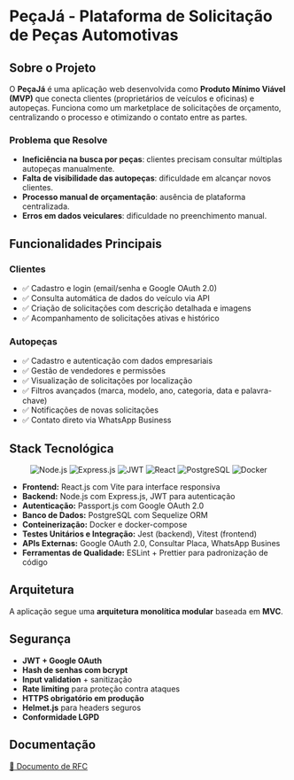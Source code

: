 # PeçaJá - Plataforma de Solicitação de Peças Automotivas

## Sobre o Projeto
O **PeçaJá** é uma aplicação web desenvolvida como **Produto Mínimo Viável (MVP)** que conecta clientes (proprietários de veículos e oficinas) e autopeças. Funciona como um marketplace de solicitações de orçamento, centralizando o processo e otimizando o contato entre as partes.

### Problema que Resolve
- **Ineficiência na busca por peças**: clientes precisam consultar múltiplas autopeças manualmente.  
- **Falta de visibilidade das autopeças**: dificuldade em alcançar novos clientes.  
- **Processo manual de orçamentação**: ausência de plataforma centralizada.  
- **Erros em dados veiculares**: dificuldade no preenchimento manual.  

## Funcionalidades Principais

### Clientes
- ✅ Cadastro e login (email/senha e Google OAuth 2.0)  
- ✅ Consulta automática de dados do veículo via API 
- ✅ Criação de solicitações com descrição detalhada e imagens  
- ✅ Acompanhamento de solicitações ativas e histórico  

### Autopeças
- ✅ Cadastro e autenticação com dados empresariais  
- ✅ Gestão de vendedores e permissões  
- ✅ Visualização de solicitações por localização  
- ✅ Filtros avançados (marca, modelo, ano, categoria, data e palavra-chave)  
- ✅ Notificações de novas solicitações
- ✅ Contato direto via WhatsApp Business

## Stack Tecnológica

<p align="center"> <img src="https://img.shields.io/badge/node.js-6DA55F?style=for-the-badge&logo=node.js&logoColor=white" alt="Node.js"/> <img src="https://img.shields.io/badge/express.js-%23404d59.svg?style=for-the-badge&logo=express&logoColor=%2361DAFB" alt="Express.js"/> <img src="https://img.shields.io/badge/JWT-black?style=for-the-badge&logo=JSON%20web%20tokens" alt="JWT"/> <img src="https://img.shields.io/badge/React-20232A?style=for-the-badge&logo=react&logoColor=61DAFB" alt="React"/> <img src="https://img.shields.io/badge/PostgreSQL-000?style=for-the-badge&logo=postgresql" alt="PostgreSQL"/> <img src="https://img.shields.io/badge/docker-%230db7ed.svg?style=for-the-badge&logo=docker&logoColor=white" alt="Docker"/> 

- **Frontend:** React.js com Vite para interface responsiva
- **Backend:** Node.js com Express.js, JWT para autenticação
- **Autenticação:** Passport.js com Google OAuth 2.0
- **Banco de Dados:** PostgreSQL com Sequelize ORM
- **Conteinerização:** Docker e docker-compose
- **Testes Unitários e Integração:** Jest (backend), Vitest (frontend)
- **APIs Externas:** Google OAuth 2.0, Consultar Placa, WhatsApp Busines
- **Ferramentas de Qualidade:** ESLint + Prettier para padronização de código

## Arquitetura

A aplicação segue uma **arquitetura monolítica modular** baseada em **MVC**.  

## Segurança
- **JWT + Google OAuth**  
- **Hash de senhas com bcrypt**  
- **Input validation** + sanitização  
- **Rate limiting** para proteção contra ataques  
- **HTTPS obrigatório em produção**  
- **Helmet.js** para headers seguros  
- **Conformidade LGPD**

## Documentação
[📄 Documento de RFC](https://github.com/user-attachments/files/22457398/RFC__PecaJa.pdf)


